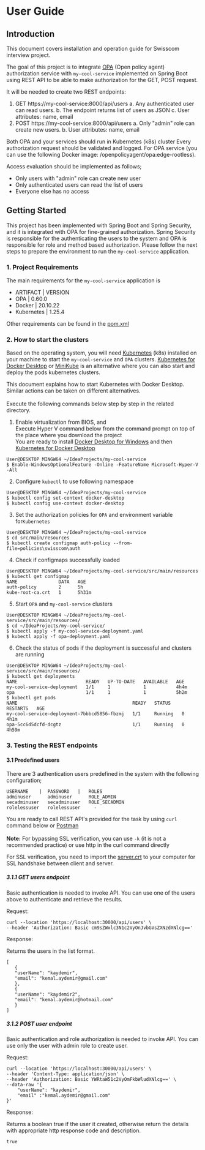 # User Guide

## Introduction
This document covers installation and operation guide for Swisscom interview project.

The goal of this project is to integrate [OPA](https://www.openpolicyagent.org/docs/latest/) (Open policy agent) authorization service
with `my-cool-service` implemented on Spring Boot using REST API to be able to make authorization for the GET, POST request.

It will be needed to create two REST endpoints:
1. GET https://my-cool-service:8000/api/users
   a. Any authenticated user can read users.
   b. The endpoint returns list of users as JSON
   c. User attributes: name, email
2. POST https://my-cool-service:8000/api/users
   a. Only "admin" role can create new users.
   b. User attributes: name, email

Both OPA and your services should run in Kubernetes (k8s) cluster
Every authorization request should be validated and logged.
For OPA service (you can use the following Docker image: /openpolicyagent/opa:edge-rootless).

Access evaluation should be implemented as follows;
- Only users with "admin" role can create new user
- Only authenticated users can read the list of users
- Everyone else has no access

## Getting Started
This project has been implemented with Spring Boot and Spring Security, and it is integrated with OPA for fine-grained authorization.
Spring Security is responsible for the authenticating the users to the system and OPA is responsible for role and method based authorization.
Please follow the next steps to prepare the environment to run the `my-cool-service` application.

### 1. Project Requirements
The main requirements for the `my-cool-service` application is

- ARTIFACT | VERSION
- OPA | 0.60.0
- Docker | 20.10.22
- Kubernetes | 1.25.4

Other requirements can be found in the [pom.xml](pom.xml)

### 2. How to start the clusters

Based on the operating system, you will need [Kubernetes](https://kubernetes.io/releases/download/) (k8s) installed on your machine to start the `my-cool-service` and `OPA` clusters.
[Kubernetes for Docker Desktop](https://docs.docker.com/desktop/kubernetes/) or [MiniKube](https://minikube.sigs.k8s.io/docs/start/) is an alternative where you can also start and deploy the pods kubernetes clusters.

This document explains how to start Kubernetes with Docker Desktop. <br>
Similar actions can be taken on different alternatives. <br>
<br>
Execute the following commands below step by step in the related directory. <br>

1. Enable virtualization from BIOS, and <br>
   Execute Hyper V command below from the command prompt on top of the place where you download the project <br>
   You are ready to install [Docker Desktop for Windows](https://docs.docker.com/desktop/install/windows-install/) and then [Kubernetes for Docker Desktop](https://docs.docker.com/desktop/kubernetes/)
```
User@DESKTOP MINGW64 ~/IdeaProjects/my-cool-service
$ Enable-WindowsOptionalFeature -Online -FeatureName Microsoft-Hyper-V -All
```

2. Configure `kubectl` to use following namespace
```
User@DESKTOP MINGW64 ~/IdeaProjects/my-cool-service
$ kubectl config set-context docker-desktop
$ kubectl config use-context docker-desktop 
```

3. Set the authorization policies for `OPA` and  environment variable for`Kubernetes`

```
User@DESKTOP MINGW64 ~/IdeaProjects/my-cool-service
$ cd src/main/resources
$ kubectl create configmap auth-policy --from-file=policies\swisscom\auth
```

4. Check if configmaps successfully loaded

```
User@DESKTOP MINGW64 ~/IdeaProjects/my-cool-service/src/main/resources
$ kubectl get configmap
NAME               DATA   AGE
auth-policy        2      5h
kube-root-ca.crt   1      5h31m
```
5. Start `OPA` and `my-cool-service` clusters

```
User@DESKTOP MINGW64 ~/IdeaProjects/my-cool-service/src/main/resources/
$ cd ~/IdeaProjects/my-cool-service/
$ kubectl apply -f my-cool-service-deployment.yaml
$ kubectl apply -f opa-deployment.yaml
```

6. Check the status of pods if the deployment is successful and clusters are running

```
User@DESKTOP MINGW64 ~/IdeaProjects/my-cool-service/src/main/resources/
$ kubectl get deployments
NAME                         READY   UP-TO-DATE   AVAILABLE   AGE
my-cool-service-deployment   1/1     1            1           4h4m
opa                          1/1     1            1           5h2m
$ kubectl get pods
NAME                                          READY   STATUS    RESTARTS   AGE
my-cool-service-deployment-7bbbcd5856-fbzmj   1/1     Running   0          4h1m
opa-5cc6d5dcfd-dcgtz                          1/1     Running   0          4h59m
```

### 3. Testing the REST endpoints

#### 3.1 Predefined users

There are 3 authentication users predefined in the system with the following configuration; <br>
```
USERNAME    |  PASSWORD   |   ROLES
adminuser      adminuser      ROLE_ADMIN
secadminuser   secadminuser   ROLE_SECADMIN
rolelessuser   rolelessuser     -
```

You are ready to call REST API's provided for the task by using `curl` command below or [Postman](https://www.postman.com/downloads/) <br>
<br>
<b>Note:</b> For bypassing SSL verification, you can use `-k` (it is not a recommended practice) or use http in the curl command directly <br>

For SSL verification, you need to import the [server.crt](server.crt) to your computer for SSL handshake between client and server.<br>


##### 3.1.1 GET users endpoint

Basic authentication is needed to invoke API. 
You can use one of the users above to authenticate and retrieve the results.

Request:
```
curl --location 'https://localhost:30000/api/users' \
--header 'Authorization: Basic cm9sZWxlc3N1c2VyOnJvbGVsZXNzdXNlcg=='
```

Response:

Returns the users in the list format.
```
[
   {
   "userName": "kaydemir",
   "email": "kemal.aydemir@gmail.com"
   },
   {
   "userName": "kaydemir2",
   "email": "kemal.aydemir@hotmail.com"
   }
]
```

##### 3.1.2 POST user endpoint

Basic authentication and role authorization is needed to invoke API.
You can use only the user with admin role to create user.

Request:
```
curl --location 'https://localhost:30000/api/users' \
--header 'Content-Type: application/json' \
--header 'Authorization: Basic YWRtaW51c2VyOmFkbWludXNlcg==' \
--data-raw '{
    "userName": "kaydemir",
    "email" :"kemal.aydemir@gmail.com"
}'
```

Response:

Returns a boolean true if the user it created, otherwise return the details with
appropriate http response code and description.

```
true
```